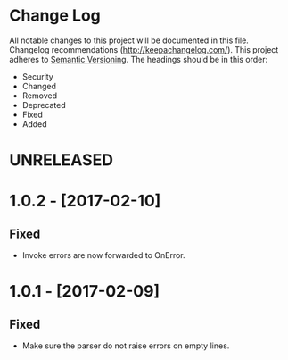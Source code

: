# Change Log
All notable changes to this project will be documented in this file.
Changelog recommendations (http://keepachangelog.com/).
This project adheres to [Semantic Versioning](http://semver.org/).
The headings should be in this order:
- Security
- Changed
- Removed
- Deprecated
- Fixed
- Added

# UNRELEASED

# 1.0.2 - [2017-02-10]

## Fixed
- Invoke errors are now forwarded to OnError.

# 1.0.1 - [2017-02-09]

## Fixed
- Make sure the parser do not raise errors on empty lines.